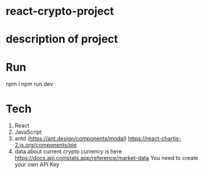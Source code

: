 # react-crypto-project


# description of project


# Run
npm i
npm run dev

# Tech
1. React
2. JavaScript
3. antd (https://ant.design/components/modal)
https://react-chartjs-2.js.org/components/pie
4. data about current crypto currency is here https://docs.api.coinstats.app/reference/market-data
You need to create your own API Key